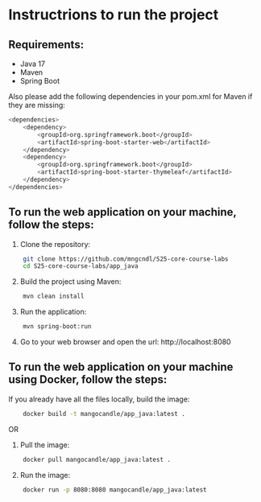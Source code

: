 # Instructrions to run the project

## Requirements:

- Java 17
- Maven
- Spring Boot

Also please add the following dependencies in your pom.xml for Maven if they are missing:

```bash
<dependencies>
    <dependency>
        <groupId>org.springframework.boot</groupId>
        <artifactId>spring-boot-starter-web</artifactId>
    </dependency>
    <dependency>
        <groupId>org.springframework.boot</groupId>
        <artifactId>spring-boot-starter-thymeleaf</artifactId>
    </dependency>
</dependencies>
```

## To run the web application on your machine, follow the steps:

1. Clone the repository:

```bash
    git clone https://github.com/mngcndl/S25-core-course-labs
    cd S25-core-course-labs/app_java
```

2. Build the project using Maven:

```bash
    mvn clean install
```

3. Run the application:

```bash
    mvn spring-boot:run
```

4. Go to your web browser and open the url: http://localhost:8080

## To run the web application on your machine using Docker, follow the steps:

If you already have all the files locally, build the image:

```bash
    docker build -t mangocandle/app_java:latest .
```

OR

1. Pull the image:

```bash
    docker pull mangocandle/app_java:latest .
```

2. Run the image:

```bash
    docker run -p 8080:8080 mangocandle/app_java:latest
```
